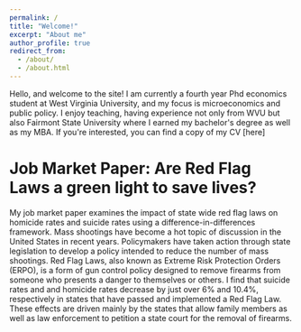 ```yaml
---
permalink: /
title: "Welcome!"
excerpt: "About me"
author_profile: true
redirect_from: 
  - /about/
  - /about.html
---
```


Hello, and welcome to the site! I am currently a fourth year Phd economics student at West Virginia University, and my focus is microeconomics and public policy. I enjoy teaching, having experience not only from WVU but also Fairmont State University where I earned my bachelor's degree as well as my MBA. If you're interested, you can find a copy of my CV [here]

Job Market Paper: Are Red Flag Laws a green light to save lives?
======
My job market paper examines the impact of state wide red flag laws on homicide rates and suicide rates using a difference-in-differences framework. Mass shootings have become a hot topic of discussion in the United States in recent years. Policymakers have taken action through state legislation to develop a policy intended to reduce the number of mass shootings. Red Flag Laws, also known as Extreme Risk Protection Orders (ERPO), is a form of gun control policy designed to remove firearms from someone who presents a danger to themselves or others. I find that suicide rates and and homicide rates decrease by just over 6% and 10.4%, respectively in states that have passed and implemented a Red Flag Law. These effects are driven mainly by the states that allow family members as well as law enforcement to petition a state court for the removal of firearms.  
